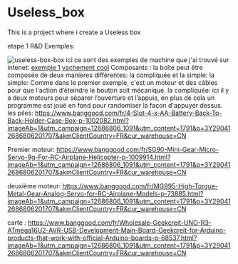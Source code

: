 # Useless_box
This is a project where i create a Useless box 

etape 1 R&D
Exemples: 





![useless-box-box](https://user-images.githubusercontent.com/81251092/173061184-cb069d47-6c5b-4da8-955e-731525cb8d45.gif)
ici ce sont des exemples de machine que j'ai trouvé sur intenet:
<a href="
https://www.banggood.com/fr/Useless-Box-DIY-Kit-Useless-Machine-Birthday-Gift-Toys-Geek-Gadget-Fun-Office-Home-Desk-Decor-p-1059788.html?cur_warehouse=CN&ID=228&rmmds=search">exemple 1</a>
<a href="https://www.labdomotic.com/2017/10/24/youtube-useless-box-fai-da-te/">vachement cool</a>
Composants :
la boîte peut être composée de deux manières différentes: la compliquée et la simple:
la simple: 
Comme dans le premier exemple, c'est un moteur et des câbles pour que l'action d’éteindre le bouton soit mécanique.
la compliquée:
ici il y a deux moteurs pour séparer l’ouverture et l’appuis, en plus de cela un programme est joué en fond pour randomiser la façon d'appuyer dessus.
les piles: https://www.banggood.com/fr/4-Slot-4-x-AA-Battery-Back-To-Back-Holder-Case-Box-p-1002082.html?imageAb=1&utm_campaign=12686806_1091&utm_content=1791&p=3Y290412686806201707&akmClientCountry=FR&cur_warehouse=CN

Premier moteur:
https://www.banggood.com/fr/SG90-Mini-Gear-Micro-Servo-9g-For-RC-Airplane-Helicopter-p-1009914.html?imageAb=1&utm_campaign=12686806_1091&utm_content=1791&p=3Y290412686806201707&akmClientCountry=FR&cur_warehouse=CN

deuxième moteur:
https://www.banggood.com/fr/MG995-High-Torgue-Metal-Gear-Analog-Servo-for-RC-Airplane-Models-p-73885.html?imageAb=1&utm_campaign=12686806_1091&utm_content=1791&p=3Y290412686806201707&akmClientCountry=FR&cur_warehouse=CN

carte :
https://www.banggood.com/fr/Wholesale-Geekcreit-UNO-R3-ATmega16U2-AVR-USB-Development-Main-Board-Geekcreit-for-Arduino-products-that-work-with-official-Arduino-boards-p-68537.html?imageAb=1&utm_campaign=12686806_1091&utm_content=1791&p=3Y290412686806201707&akmClientCountry=FR&cur_warehouse=CN

